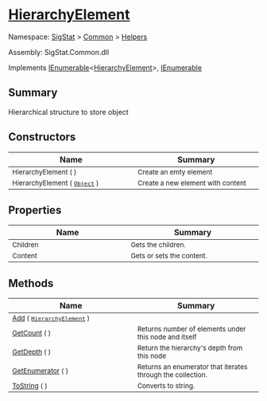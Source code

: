 # [HierarchyElement](./HierarchyElement.md)

Namespace: [SigStat]() > [Common](./../README.md) > [Helpers](./README.md)

Assembly: SigStat.Common.dll

Implements [IEnumerable](https://docs.microsoft.com/en-us/dotnet/api/System.Collections.Generic.IEnumerable-1)\<[HierarchyElement](./HierarchyElement.md)>, [IEnumerable](https://docs.microsoft.com/en-us/dotnet/api/System.Collections.IEnumerable)

## Summary
Hierarchical structure to store object

## Constructors

| Name<img width=300> | Summary<img width=300> | 
| --- | --- | 
| <sub>HierarchyElement (  )</sub>| <sub>Create an emty element</sub>| <br>
| <sub>HierarchyElement ( [`Object`](https://docs.microsoft.com/en-us/dotnet/api/System.Object) )</sub>| <sub>Create a new element with content</sub>| <br>


## Properties

| Name<img width=300> | Summary<img width=300> | 
| --- | --- | 
| <sub>Children</sub>| <sub>Gets the children.</sub>| <br>
| <sub>Content</sub>| <sub>Gets or sets the content.</sub>| <br>


## Methods

| Name<img width=300> | Summary<img width=300> | 
| --- | --- | 
| <sub>[Add](./Methods/HierarchyElement-100664053.md) ( [`HierarchyElement`](./HierarchyElement.md) )</sub>| <sub></sub>| <br>
| <sub>[GetCount](./Methods/HierarchyElement-100664055.md) (  )</sub>| <sub>Returns number of elements under this node and itself</sub>| <br>
| <sub>[GetDepth](./Methods/HierarchyElement-100664054.md) (  )</sub>| <sub>Return the hierarchy's depth from this node</sub>| <br>
| <sub>[GetEnumerator](./Methods/HierarchyElement-100664057.md) (  )</sub>| <sub>Returns an enumerator that iterates through the collection.</sub>| <br>
| <sub>[ToString](./Methods/HierarchyElement-100664056.md) (  )</sub>| <sub>Converts to string.</sub>| <br>



